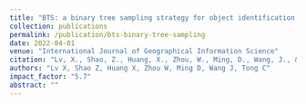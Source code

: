 ```yaml
---
title: "BTS: a binary tree sampling strategy for object identification based on deep learning"
collection: publications
permalink: /publication/bts-binary-tree-sampling
date: 2022-04-01
venue: "International Journal of Geographical Information Science"
citation: "Lv, X., Shao, Z., Huang, X., Zhou, W., Ming, D., Wang, J., & Tong, C. BTS: a binary tree sampling strategy for object identification based on deep learning. International Journal of Geographical Information Science, 36(4), 822-848."
authors: "Lv X, Shao Z, Huang X, Zhou W, Ming D, Wang J, Tong C"
impact_factor: "5.7"
abstract: ""
---
```


